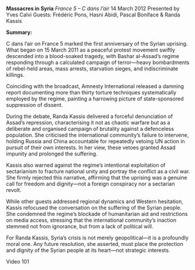 **Massacres in Syria** _France 5 – C dans l’air_ 14 March 2012 Presented by Yves Calvi Guests: Frédéric Pons, Hasni Abidi, Pascal Boniface & Randa Kassis

**Summary:**

C dans l’air on France 5 marked the first anniversary of the Syrian uprising. What began on 15 March 2011 as a peaceful protest movement swiftly descended into a blood-soaked tragedy, with Bashar al-Assad’s regime responding through a calculated campaign of terror—heavy bombardments of rebel-held areas, mass arrests, starvation sieges, and indiscriminate killings.

Coinciding with the broadcast, Amnesty International released a damning report documenting more than thirty torture techniques systematically employed by the regime, painting a harrowing picture of state-sponsored suppression of dissent.

During the debate, Randa Kassis delivered a forceful denunciation of Assad’s repression, characterising it not as chaotic warfare but as a deliberate and organised campaign of brutality against a defenceless population. She criticised the international community’s failure to intervene, holding Russia and China accountable for repeatedly vetoing UN action in pursuit of their own interests. In her view, these vetoes granted Assad impunity and prolonged the suffering.

Kassis also warned against the regime’s intentional exploitation of sectarianism to fracture national unity and portray the conflict as a civil war. She firmly rejected this narrative, affirming that the uprising was a genuine call for freedom and dignity—not a foreign conspiracy nor a sectarian revolt.

While other guests addressed regional dynamics and Western hesitation, Kassis refocused the conversation on the suffering of the Syrian people. She condemned the regime’s blockade of humanitarian aid and restrictions on media access, stressing that the international community’s inaction stemmed not from ignorance, but from a lack of political will.

For Randa Kassis, Syria’s crisis is not merely geopolitical—it is a profoundly moral one. Any future resolution, she asserted, must place the protection and dignity of the Syrian people at its heart—not strategic interests.

Video 101